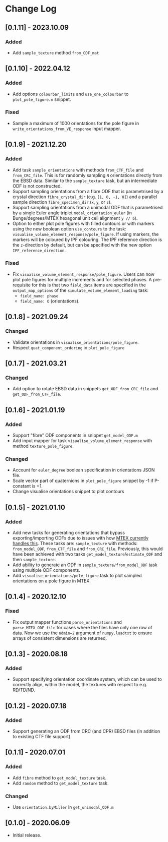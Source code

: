 # Change Log

## [0.1.11] - 2023.10.09

### Added

- Add `sample_texture` method `from_ODF_mat`

## [0.1.10] - 2022.04.12

### Added

- Add options `colourbar_limits` and `use_one_colourbar` to `plot_pole_figure.m` snippet.

### Fixed

- Sample a maximum of 1000 orientations for the pole figure in `write_orientations_from_VE_response` input mapper.

## [0.1.9] - 2021.12.20

### Added

- Add task `sample_orientations` with methods `from_CTF_file` and `from_CRC_file`. This is for randomly sampling `N` orientations directly from the EBSD data. Similar to the `sample_texture` task, but an intermediate ODF is not constructed.
- Support sampling orientations from a fibre ODF that is parametrised by a crystal direction `fibre_crystal_dir` (e.g. `[1, 0, -1, 0]`) and a parallel sample direction `fibre_specimen_dir` (`x`, `y`, or `z`).
- Support sampling orientations from a unimodal ODF that is parametrised by a single Euler angle triplet `modal_orientation_euler` (in Bunge/degrees/MTEX hexagonal unit cell alignment `y // b`).
- Option to either plot pole figures with filled contours or with markers using the new boolean option `use_contours` to the task: `visualise_volume_element_response/pole_figure`. If using markers, the markers will be coloured by IPF colouring. The IPF reference direction is the `z`-direction by default, but can be specified with the new option `IPF_reference_direction`.

### Fixed
- Fix `visualise_volume_element_response/pole_figure`. Users can now plot pole figures for multiple increments and for selected phases. A pre-requisite for this is that two `field_data` items are specified in the `output_map_options` of the `simulate_volume_element_loading` task:
  - `field_name: phase`
  - `field_name: O` (orientations).

## [0.1.8] - 2021.09.24

### Changed

- Validate orientations in `visualise_orientations/pole_figure`.
- Respect `quat_component_ordering` in `plot_pole_figure`

## [0.1.7] - 2021.03.21

### Changed

- Add option to rotate EBSD data in snippets `get_ODF_from_CRC_file` and `get_ODF_from_CTF_file`.

## [0.1.6] - 2021.01.19

### Added

- Support "fibre" ODF components in snippet `get_model_ODF.m`
- Add input mapper for task `visualise_volume_element_response` with method `texture_pole_figure`.

### Changed

- Account for `euler_degree` boolean specification in orientations JSON file.
- Scale vector part of quaternions in `plot_pole_figure` snippet by -1 if P-constant is +1.
- Change visualise orientations snippet to plot contours

## [0.1.5] - 2021.01.10

### Added

- Add new tasks for generating orientations that bypass exporting/importing ODFs due to issues with how [MTEX currently handles this](https://github.com/mtex-toolbox/mtex/issues/659). These tasks are: `sample_texture` with methods: `from_model_ODF`, `from_CTF_file` and `from_CRC_file`. Previously, this would have been achieved with two tasks `get_model_texture`/`estimate_ODF` and then `sample_texture`.
- Add ability to generate an ODF in `sample_texture/from_model_ODF` task using multiple ODF components.
- Add `visualise_orientations/pole_figure` task to plot sampled orientations on a pole figure in MTEX.

## [0.1.4] - 2020.12.10

### Fixed

- Fix output mapper functions `parse_orientations` and `parse_MTEX_ODF_file` for cases where the files have only one row of data. Now we use the `ndmin=2` argument of `numpy.loadtxt` to ensure arrays of consistent dimensions are returned.

## [0.1.3] - 2020.08.18

### Added

- Support specifying orientation coordinate system, which can be used to correctly align, within the model, the textures with respect to e.g. RD/TD/ND.

## [0.1.2] - 2020.07.18

### Added

- Support generating an ODF from CRC (and CPR) EBSD files (in addition to existing CTF file support).

## [0.1.1] - 2020.07.01

### Added

- Add `fibre` method to `get_model_texture` task.
- Add `random` method to `get_model_texture` task.

### Changed

- Use `orientation.byMiller` in `get_unimodal_ODF.m`

## [0.1.0] - 2020.06.09

- Initial release.
